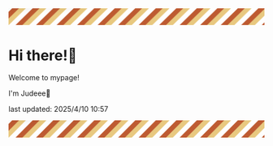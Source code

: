 <!-- Header image -->
<img src="./pokemon/pokemon_35.png" width="1000">

# Hi there!👋

Welcome to mypage!

I'm Judeee🐷

last updated: 2025/4/10 10:57

<!-- Footer image -->
<img src="./pokemon/pokemon_35.png" width="1000">
